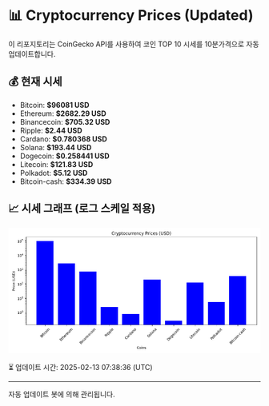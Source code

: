 
# 📊 Cryptocurrency Prices (Updated)

이 리포지토리는 CoinGecko API를 사용하여 코인 TOP 10 시세를 10분가격으로 자동 업데이트합니다.

## 💰 현재 시세
- Bitcoin: **$96081 USD**
- Ethereum: **$2682.29 USD**
- Binancecoin: **$705.32 USD**
- Ripple: **$2.44 USD**
- Cardano: **$0.780368 USD**
- Solana: **$193.44 USD**
- Dogecoin: **$0.258441 USD**
- Litecoin: **$121.83 USD**
- Polkadot: **$5.12 USD**
- Bitcoin-cash: **$334.39 USD**

## 📈 시세 그래프 (로그 스케일 적용)
![Crypto Prices](crypto_prices.png)

⏳ 업데이트 시간: 2025-02-13 07:38:36 (UTC)

---
자동 업데이트 봇에 의해 관리됩니다.
